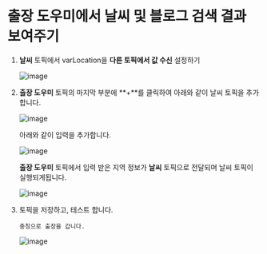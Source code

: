 # 출장 도우미에서 날씨 및 블로그 검색 결과 보여주기

1. **날씨** 토픽에서 varLocation을 **다른 토픽에서 값 수신** 설정하기

    ![image](https://github.com/user-attachments/assets/9a511183-1e1e-4388-946f-4d5150098c85)


2. **출장 도우미** 토픽의 마지막 부분에 **+**를 클릭하여 아래와 같이 날씨 토픽을 추가합니다.

    ![image](https://github.com/user-attachments/assets/b4c4b010-0cdf-4dea-9452-fb80a92cb584)

    아래와 같이 입력을 추가합니다.

    ![image](https://github.com/user-attachments/assets/36e9f448-f86e-4e96-ad26-e3d78da42a4f)

    **출장 도우미** 토픽에서 입력 받은 지역 정보가 **날씨** 토픽으로 전달되며 날씨 토픽이 실행되게됩니다.

    ![image](https://github.com/user-attachments/assets/fb4851e6-ce69-4e69-95e6-0c78e547ce87)

   
3. 토픽을 저장하고, 테스트 합니다.

    ```
    충칭으로 출장을 갑니다.
    ```


   ![image](https://github.com/user-attachments/assets/fc971e5e-d339-40cf-b30e-599a5a4dfd2f)



